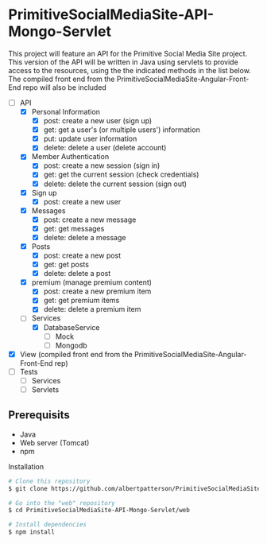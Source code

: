 # PrimitiveSocialMediaSite-API-Mongo-Servlet
This project will feature an API for the Primitive Social Media Site project. This version of the API will be written in Java using servlets to provide access to the resources, using the the indicated methods in the list below. The compiled front end from the PrimitiveSocialMediaSite-Angular-Front-End repo will also be included
- [ ] API
  - [x] Personal Information
    - [x] post: create a new user (sign up)
    - [x] get: get a user's (or multiple users') information
    - [x] put: update user information
    - [x] delete: delete a user (delete account)
  - [x] Member Authentication
    - [x] post: create a new session (sign in)
    - [x] get: get the current session (check credentials)
    - [x] delete: delete the current session (sign out)
  -[x] Sign up
    - [x] post: create a new user
  - [x] Messages
    - [x] post: create a new message
    - [x] get: get messages
    - [x] delete: delete a message
  - [x] Posts
    - [x] post: create a new post
    - [x] get: get posts
    - [x] delete: delete a post
  - [x] premium (manage premium content)
    - [x] post: create a new premium item
    - [x] get: get premium items
    - [x] delete: delete a premium item
  - [ ] Services
    - [x] DatabaseService
      - [ ] Mock
      - [ ] Mongodb
- [x] View (compiled front end from the PrimitiveSocialMediaSite-Angular-Front-End rep)
- [ ] Tests
  - [ ] Services
  - [ ] Servlets

## Prerequisits
* Java
* Web server (Tomcat)
* npm

Installation
```bash
# Clone this repository
$ git clone https://github.com/albertpatterson/PrimitiveSocialMediaSite-API-Mongo-Servlet.git

# Go into the "web" repository
$ cd PrimitiveSocialMediaSite-API-Mongo-Servlet/web

# Install dependencies
$ npm install
```
